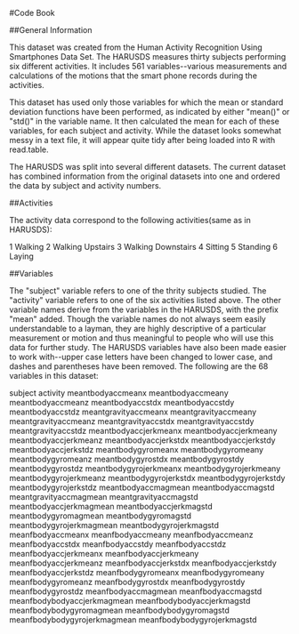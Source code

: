 #Code Book

##General Information

This dataset was created from the Human Activity Recognition Using Smartphones Data Set.  The HARUSDS measures thirty subjects performing six different activities.  It includes 561 variables--various measurements and calculations of the motions that the smart phone records during the activities.

This dataset has used only those variables for which the mean or standard deviation functions have been performed, as indicated by either "mean()" or "std()" in the variable name.  It then calculated the mean for each of these variables, for each subject and activity.  While the dataset looks somewhat messy in a text file, it will appear quite tidy after being loaded into R with read.table.

The HARUSDS was split into several different datasets.  The current dataset has combined information from the original datasets into one and ordered the data by subject and activity numbers.

##Activities

The activity data correspond to the following activities(same as in HARUSDS):

1 Walking
2 Walking Upstairs
3 Walking Downstairs
4 Sitting
5 Standing
6 Laying

##Variables

The "subject" variable refers to one of the thrity subjects studied.  The "activity" variable refers to one of the six activities listed above. The other variable names derive from the variables in the HARUSDS, with the prefix "mean" added.  Though the variable names do not always seem easily understandable to a layman, they are highly descriptive of a particular measurement or motion and thus meaningful to people who will use this data for further study. The HARUSDS variables have also been made easier to work with--upper case letters have been changed to lower case, and dashes and parentheses have been removed. The following are the 68 variables in this dataset:

subject
activity
meantbodyaccmeanx
meantbodyaccmeany
meantbodyaccmeanz
meantbodyaccstdx
meantbodyaccstdy
meantbodyaccstdz
meantgravityaccmeanx
meantgravityaccmeany
meantgravityaccmeanz
meantgravityaccstdx
meantgravityaccstdy
meantgravityaccstdz
meantbodyaccjerkmeanx
meantbodyaccjerkmeany
meantbodyaccjerkmeanz
meantbodyaccjerkstdx
meantbodyaccjerkstdy
meantbodyaccjerkstdz
meantbodygyromeanx
meantbodygyromeany
meantbodygyromeanz
meantbodygyrostdx
meantbodygyrostdy
meantbodygyrostdz
meantbodygyrojerkmeanx
meantbodygyrojerkmeany
meantbodygyrojerkmeanz
meantbodygyrojerkstdx
meantbodygyrojerkstdy
meantbodygyrojerkstdz
meantbodyaccmagmean
meantbodyaccmagstd
meantgravityaccmagmean
meantgravityaccmagstd
meantbodyaccjerkmagmean
meantbodyaccjerkmagstd
meantbodygyromagmean
meantbodygyromagstd
meantbodygyrojerkmagmean
meantbodygyrojerkmagstd
meanfbodyaccmeanx
meanfbodyaccmeany
meanfbodyaccmeanz
meanfbodyaccstdx
meanfbodyaccstdy
meanfbodyaccstdz
meanfbodyaccjerkmeanx
meanfbodyaccjerkmeany
meanfbodyaccjerkmeanz
meanfbodyaccjerkstdx
meanfbodyaccjerkstdy
meanfbodyaccjerkstdz
meanfbodygyromeanx
meanfbodygyromeany
meanfbodygyromeanz
meanfbodygyrostdx
meanfbodygyrostdy
meanfbodygyrostdz
meanfbodyaccmagmean
meanfbodyaccmagstd
meanfbodybodyaccjerkmagmean
meanfbodybodyaccjerkmagstd
meanfbodybodygyromagmean
meanfbodybodygyromagstd
meanfbodybodygyrojerkmagmean
meanfbodybodygyrojerkmagstd